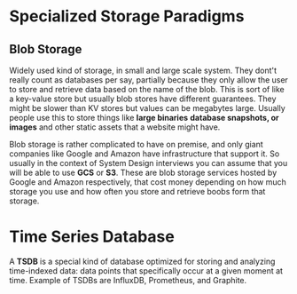 # Specialized Storage Paradigms

## Blob Storage

Widely used kind of storage, in small and large scale system. They dont't really count as databases per say, partially because they only allow the user to store and retrieve data based on the name of the blob. This is sort of like a key-value store but usually blob stores have different guarantees. They might be slower than KV stores but values can be megabytes large. Usually people use this to store things like **large binaries** **database snapshots, or images** and other static assets that a website might have.

Blob storage is rather complicated to have on premise, and only giant companies like Google and Amazon have infrastructure that support it. So usually in the context of System Design interviews you can assume that you will be able to use **GCS** or **S3**. These are blob storage services hosted by Google and Amazon respectively, that cost money depending on how much storage you use and how often you store and retrieve boobs form that storage.

# Time Series Database

A **TSDB** is a special kind of database optimized for storing and analyzing time-indexed data: data points that specifically occur at a given moment at time. Example of TSDBs are InfluxDB, Prometheus, and Graphite.
